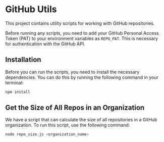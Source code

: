 # GitHub Utils

This project contains utility scripts for working with GitHub repositories.

Before running any scripts, you need to add your GitHub Personal Access Token (PAT) to your environment variables as `REPO_PAT`. This is necessary for authentication with the GitHub API.

## Installation

Before you can run the scripts, you need to install the necessary dependencies. You can do this by running the following command in your terminal:

```bash
npm install
```

## Get the Size of All Repos in an Organization

We have a script that can calculate the size of all repositories in a GitHub organization. To run this script, use the following command:

```bash
node repo_size.js <organization_name>
```